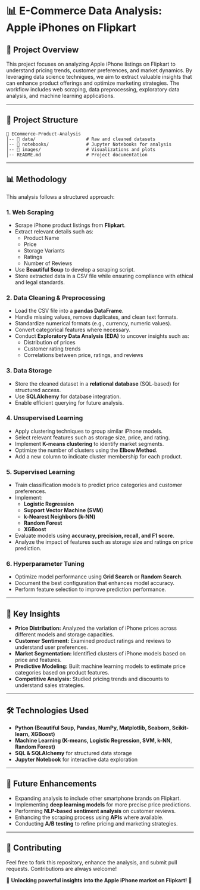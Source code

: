 # 📊 E-Commerce Data Analysis: Apple iPhones on Flipkart

## 📌 Project Overview

This project focuses on analyzing Apple iPhone listings on Flipkart to understand pricing trends, customer preferences, and market dynamics. By leveraging data science techniques, we aim to extract valuable insights that can enhance product offerings and optimize marketing strategies. The workflow includes web scraping, data preprocessing, exploratory data analysis, and machine learning applications.

---

## 📂 Project Structure

```
📁 ECommerce-Product-Analysis
│-- 📂 data/                   # Raw and cleaned datasets
│-- 📂 notebooks/              # Jupyter Notebooks for analysis
│-- 📂 images/                 # Visualizations and plots
│-- README.md                 # Project documentation
```

---

## 📊 Methodology

This analysis follows a structured approach:

### 1. Web Scraping

- Scrape iPhone product listings from **Flipkart**.
- Extract relevant details such as:
  - Product Name
  - Price
  - Storage Variants
  - Ratings
  - Number of Reviews
- Use **Beautiful Soup** to develop a scraping script.
- Store extracted data in a CSV file while ensuring compliance with ethical and legal standards.

### 2. Data Cleaning & Preprocessing

- Load the CSV file into a **pandas DataFrame**.
- Handle missing values, remove duplicates, and clean text formats.
- Standardize numerical formats (e.g., currency, numeric values).
- Convert categorical features where necessary.
- Conduct **Exploratory Data Analysis (EDA)** to uncover insights such as:
  - Distribution of prices
  - Customer rating trends
  - Correlations between price, ratings, and reviews

### 3. Data Storage

- Store the cleaned dataset in a **relational database** (SQL-based) for structured access.
- Use **SQLAlchemy** for database integration.
- Enable efficient querying for future analysis.

### 4. Unsupervised Learning

- Apply clustering techniques to group similar iPhone models.
- Select relevant features such as storage size, price, and rating.
- Implement **K-means clustering** to identify market segments.
- Optimize the number of clusters using the **Elbow Method**.
- Add a new column to indicate cluster membership for each product.

### 5. Supervised Learning

- Train classification models to predict price categories and customer preferences.
- Implement:
  - **Logistic Regression**
  - **Support Vector Machine (SVM)**
  - **k-Nearest Neighbors (k-NN)**
  - **Random Forest**
  - **XGBoost**
- Evaluate models using **accuracy, precision, recall, and F1 score**.
- Analyze the impact of features such as storage size and ratings on price prediction.

### 6. Hyperparameter Tuning

- Optimize model performance using **Grid Search** or **Random Search**.
- Document the best configuration that enhances model accuracy.
- Perform feature selection to improve prediction performance.

---

## 📌 Key Insights

- **Price Distribution:** Analyzed the variation of iPhone prices across different models and storage capacities.
- **Customer Sentiment:** Examined product ratings and reviews to understand user preferences.
- **Market Segmentation:** Identified clusters of iPhone models based on price and features.
- **Predictive Modeling:** Built machine learning models to estimate price categories based on product features.
- **Competitive Analysis:** Studied pricing trends and discounts to understand sales strategies.

---

## 🛠️ Technologies Used

- **Python (Beautiful Soup, Pandas, NumPy, Matplotlib, Seaborn, Scikit-learn, XGBoost)**
- **Machine Learning (K-means, Logistic Regression, SVM, k-NN, Random Forest)**
- **SQL & SQLAlchemy** for structured data storage
- **Jupyter Notebook** for interactive data exploration

---

## 🚀 Future Enhancements

- Expanding analysis to include other smartphone brands on Flipkart.
- Implementing **deep learning models** for more precise price predictions.
- Performing **NLP-based sentiment analysis** on customer reviews.
- Enhancing the scraping process using **APIs** where available.
- Conducting **A/B testing** to refine pricing and marketing strategies.

---

## 🤝 Contributing

Feel free to fork this repository, enhance the analysis, and submit pull requests. Contributions are always welcome!

📌 **Unlocking powerful insights into the Apple iPhone market on Flipkart!** 🚀

